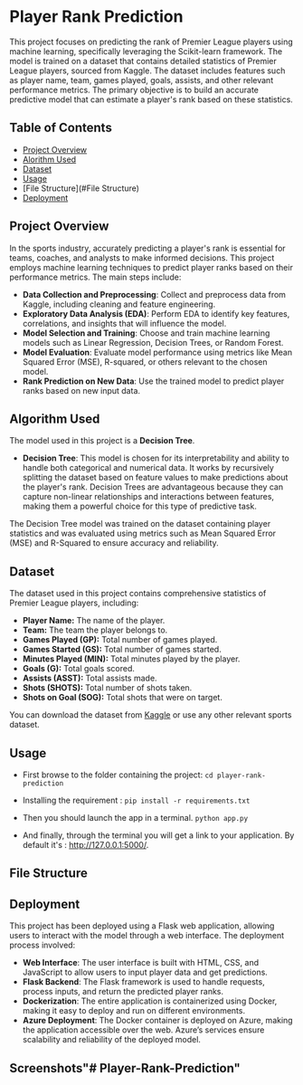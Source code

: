 # Player Rank Prediction

This project focuses on predicting the rank of Premier League players using machine learning, specifically leveraging the Scikit-learn framework. The model is trained on a dataset that contains detailed statistics of Premier League players, sourced from Kaggle. The dataset includes features such as player name, team, games played, goals, assists, and other relevant performance metrics. The primary objective is to build an accurate predictive model that can estimate a player's rank based on these statistics.

## Table of Contents
- [Project Overview](#project-overview)
- [Alorithm Used](#algorithm-used)
- [Dataset](#dataset)
- [Usage](#Usage)
- [File Structure](#File Structure)
- [Deployment](#Deployment)
## Project Overview

In the sports industry, accurately predicting a player's rank is essential for teams, coaches, and analysts to make informed decisions. This project employs machine learning techniques to predict player ranks based on their performance metrics. The main steps include:

- **Data Collection and Preprocessing**: Collect and preprocess data from Kaggle, including cleaning and feature engineering.
- **Exploratory Data Analysis (EDA)**: Perform EDA to identify key features, correlations, and insights that will influence the model.
- **Model Selection and Training**: Choose and train machine learning models such as Linear Regression, Decision Trees, or Random Forest.
- **Model Evaluation**: Evaluate model performance using metrics like Mean Squared Error (MSE), R-squared, or others relevant to the chosen model.
- **Rank Prediction on New Data**: Use the trained model to predict player ranks based on new input data.
## Algorithm Used
The model used in this project is a **Decision Tree**. 

- **Decision Tree**: This model is chosen for its interpretability and ability to handle both categorical and numerical data. It works by recursively splitting the dataset based on feature values to make predictions about the player's rank. Decision Trees are advantageous because they can capture non-linear relationships and interactions between features, making them a powerful choice for this type of predictive task.

The Decision Tree model was trained on the dataset containing player statistics and was evaluated using metrics such as Mean Squared Error (MSE) and R-Squared to ensure accuracy and reliability.
## Dataset

The dataset used in this project contains comprehensive statistics of Premier League players, including:

- **Player Name:** The name of the player.
- **Team:** The team the player belongs to.
- **Games Played (GP):** Total number of games played.
- **Games Started (GS):** Total number of games started.
- **Minutes Played (MIN):** Total minutes played by the player.
- **Goals (G):** Total goals scored.
- **Assists (ASST):** Total assists made.
- **Shots (SHOTS):** Total number of shots taken.
- **Shots on Goal (SOG):** Total shots that were on target.

You can download the dataset from [Kaggle](https://www.kaggle.com) or use any other relevant sports dataset.

## Usage
* First browse to the folder containing the project:
`cd player-rank-prediction`
* Installing the requirement :
`pip install -r requirements.txt`
* Then you should launch the app in a terminal.
`python app.py`

* And finally, through the terminal you will get a link to your application. By default it's : http://127.0.0.1:5000/.
## File Structure
## Deployment
This project has been deployed using a Flask web application, allowing users to interact with the model through a web interface. The deployment process involved:
* **Web Interface**: The user interface is built with HTML, CSS, and JavaScript to allow users to input player data and get predictions.
* **Flask Backend**: The Flask framework is used to handle requests, process inputs, and return the predicted player ranks.
* **Dockerization**: The entire application is containerized using Docker, making it easy to deploy and run on different environments.
* **Azure Deployment**: The Docker container is deployed on Azure, making the application accessible over the web. Azure’s services ensure scalability and reliability of the deployed model.
## Screenshots"# Player-Rank-Prediction" 
